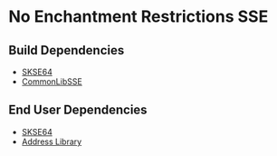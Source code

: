 # No Enchantment Restrictions SSE

## Build Dependencies
* [SKSE64](https://skse.silverlock.org/)
* [CommonLibSSE](https://github.com/Ryan-rsm-McKenzie/CommonLibSSE)

## End User Dependencies
* [SKSE64](https://skse.silverlock.org/)
* [Address Library](https://www.nexusmods.com/skyrimspecialedition/mods/32444)
